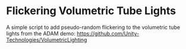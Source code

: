 # Flickering Volumetric Tube Lights

A simple script to add pseudo-random flickering to the volumetric tube lights from the ADAM demo: https://github.com/Unity-Technologies/VolumetricLighting
